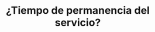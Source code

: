 ---
title: "1. ¿Tiempo de permanencia del servicio?"
informacion: "El tiempo de permanencia del servicio es de 2 años, despues de los 2 años puede retirarse del servicio sin ninguna penalidad economica"
---